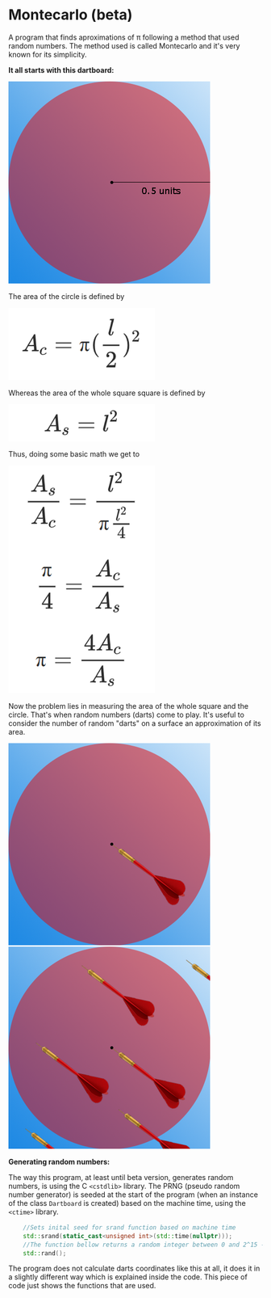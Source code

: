 # Montecarlo (beta)
A program that finds aproximations of π following a method that used random numbers. The method used is called Montecarlo and it's very known for its simplicity.

**It all starts with this dartboard:** 

![](https://raw.githubusercontent.com/pabloasenjo3/Montecarlo/master/.edit/dartboard.png)

The area of the circle is defined by 

![](https://raw.githubusercontent.com/pabloasenjo3/Montecarlo/master/.edit/circle.png)

Whereas the area of the whole square square is defined by

![](https://raw.githubusercontent.com/pabloasenjo3/Montecarlo/master/.edit/square.png)

Thus, doing some basic math we get to

![](https://raw.githubusercontent.com/pabloasenjo3/Montecarlo/master/.edit/formula.png)

Now the problem lies in measuring the area of the whole square and the circle. That's when random numbers (darts) come to play. It's useful to consider the number of random "darts" on a surface an approximation of its area.

![](https://raw.githubusercontent.com/pabloasenjo3/Montecarlo/master/.edit/1.png)
![](https://raw.githubusercontent.com/pabloasenjo3/Montecarlo/master/.edit/2.png)

**Generating random numbers:**

The way this program, at least until beta version, generates random numbers, is using the C `<cstdlib>` library. The PRNG (pseudo random number generator) is seeded at the start of the program (when an instance of the class `Dartboard` is created) based on the machine time, using the `<ctime>` library.

```c++
    //Sets inital seed for srand function based on machine time
    std::srand(static_cast<unsigned int>(std::time(nullptr)));
    //The function bellow returns a random integer between 0 and 2^15 -1 (32767)
    std::rand();
```

The program does not calculate darts coordinates like this at all, it does it in a slightly different way which is explained inside the code. This piece of code just shows the functions that are used.
